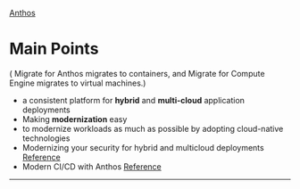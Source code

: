 [Anthos](https://cloud.google.com/anthos)

# Main Points

( Migrate for Anthos migrates to containers, and Migrate for Compute Engine migrates to virtual machines.)

-   a consistent platform for **hybrid** and **multi-cloud** application deployments
-   Making **modernization** easy
-   to modernize workloads as much as possible by adopting cloud-native technologies
-   Modernizing your security for hybrid and multicloud deployments [Reference](https://cloud.google.com/anthos#section-10)
-   Modern CI/CD with Anthos [Reference](https://cloud.google.com/anthos#section-8)

---

